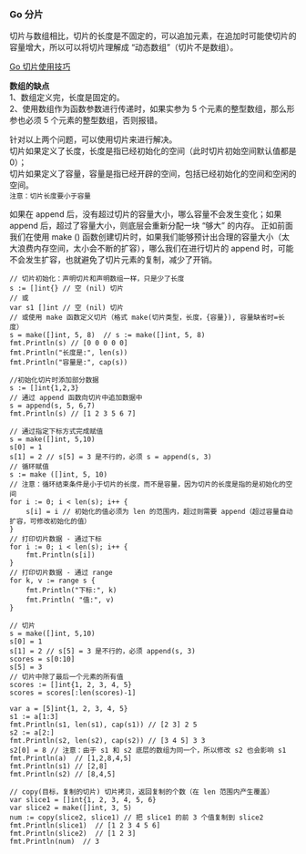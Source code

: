 
### Go 分片
切片与数组相比，切片的长度是不固定的，可以追加元素，在追加时可能使切片的容量增大，所以可以将切片理解成 “动态数组”（切片不是数组）。

[Go 切片使用技巧](https://ueokande.github.io/go-slice-tricks/)  

**数组的缺点**  
1、数组定义完，长度是固定的。  
2、使用数组作为函数参数进行传递时，如果实参为 5 个元素的整型数组，那么形参也必须 5 个元素的整型数组，否则报错。  

针对以上两个问题，可以使用切片来进行解决。  
切片如果定义了长度，长度是指已经初始化的空间（此时切片初始空间默认值都是 0）；  
切片如果定义了容量，容量是指已经开辟的空间，包括已经初始化的空间和空闲的空间。  
`注意：切片长度要小于容量`  

如果在 append 后，没有超过切片的容量大小，哪么容量不会发生变化；如果 append 后，超过了容量大小，则底层会重新分配一块 “够大” 的内存。
正如前面我们在使用 make () 函数创建切片时，如果我们能够预计出合理的容量大小（太大浪费内存空间，太小会不断的扩容），哪么我们在进行切片的 append 时，可能不会发生扩容，也就避免了切片元素的复制，减少了开销。  

```golang
// 切片初始化：声明切片和声明数组一样，只是少了长度
s := []int{} // 空 (nil) 切片
// 或
var s1 []int // 空 (nil) 切片
// 或使用 make 函数定义切片（格式 make(切片类型，长度，{容量}), 容量缺省时=长度）
s = make([]int, 5, 8)  // s := make([]int, 5, 8)
fmt.Println(s) // [0 0 0 0 0]
fmt.Println("长度是:", len(s))
fmt.Println("容量是:", cap(s))

//初始化切片时添加部分数据
s := []int{1,2,3}
// 通过 append 函数向切片中追加数据中
s = append(s, 5, 6,7)
fmt.Println(s) // [1 2 3 5 6 7]

// 通过指定下标方式完成赋值
s = make([]int, 5,10)
s[0] = 1
s[1] = 2 // s[5] = 3 是不行的，必须 s = append(s, 3)
// 循环赋值
s := make ([]int, 5, 10)
// 注意：循环结束条件是小于切片的长度，而不是容量，因为切片的长度是指的是初始化的空间
for i := 0; i < len(s); i++ {
    s[i] = i // 初始化的值必须为 len 的范围内，超过则需要 append（超过容量自动扩容，可修改初始化的值）
}
// 打印切片数据 - 通过下标
for i := 0; i < len(s); i++ {
    fmt.Println(s[i])
}
// 打印切片数据 - 通过 range
for k, v := range s {
    fmt.Println("下标:", k)
    fmt.Println( "值:", v)
}

// 切片
s = make([]int, 5,10)
s[0] = 1
s[1] = 2 // s[5] = 3 是不行的，必须 append(s, 3)
scores = s[0:10]
s[5] = 3
// 切片中除了最后一个元素的所有值
scores := []int{1, 2, 3, 4, 5}
scores = scores[:len(scores)-1]

var a = [5]int{1, 2, 3, 4, 5}
s1 := a[1:3]
fmt.Println(s1, len(s1), cap(s1)) // [2 3] 2 5
s2 := a[2:]
fmt.Println(s2, len(s2), cap(s2)) // [3 4 5] 3 3
s2[0] = 8 // 注意：由于 s1 和 s2 底层的数组为同一个，所以修改 s2 也会影响 s1
fmt.Println(a)  // [1,2,8,4,5]
fmt.Println(s1) // [2,8]
fmt.Println(s2) // [8,4,5]

// copy(目标，复制的切片) 切片拷贝，返回复制的个数（在 len 范围内产生覆盖）
var slice1 = []int{1, 2, 3, 4, 5, 6}
var slice2 = make([]int, 3, 5)
num := copy(slice2, slice1) // 把 slice1 的前 3 个值复制到 slice2
fmt.Println(slice1)  // [1 2 3 4 5 6]
fmt.Println(slice2)  // [1 2 3]
fmt.Println(num)  // 3
```


